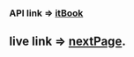 ### API link => [itBook](https://api.itbook.store)
## live link => [nextPage](https://unadvised-giraffe.surge.sh).
